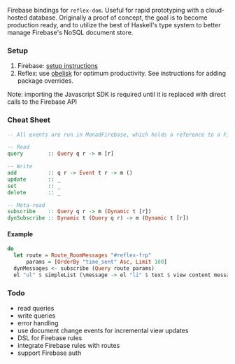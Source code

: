 Firebase bindings for `reflex-dom`. Useful for rapid prototyping with a cloud-hosted database. Originally a proof of concept, the goal is to become production ready, and to utilize the best of Haskell's type system to better manage Firebase's NoSQL document store.

### Setup
1. Firebase: [setup instructions](https://firebase.google.com/docs/web/setup)
1. Reflex: use [obelisk](https://github.com/obsidiansystems/obelisk) for optimum productivity. See instructions for adding package overrides.

Note: importing the Javascript SDK is required until it is replaced with direct calls to the Firebase API

### Cheat Sheet
```haskell
-- All events are run in MonadFirebase, which holds a reference to a Firebase application object

-- Read
query        :: Query q r -> m [r]

-- Write
add          :: q r -> Event t r -> m ()
update       :: _
set          :: _
delete       :: _

-- Meta-read
subscribe    :: Query q r -> m (Dynamic t [r])
dynSubscribe :: Dynamic t (Query q r) -> m (Dynamic t [r])
```

#### Example
```haskell
do
  let route = Route_RoomMessages "#reflex-frp"
      params = [OrderBy "time_sent" Asc, Limit 100]
  dynMessages <- subscribe (Query route params)
  el "ul" $ simpleList (\message -> el "li" $ text $ view content message) messagesD
```

### Todo
- read queries
- write queries
- error handling
- use document change events for incremental view updates
- DSL for Firebase rules
- integrate Firebase rules with routes
- support Firebase auth
